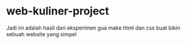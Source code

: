 # web-kuliner-project
Jadi ini adalah hasil dari eksperimen gua make html dan css buat bikin sebuah website yang simpel
